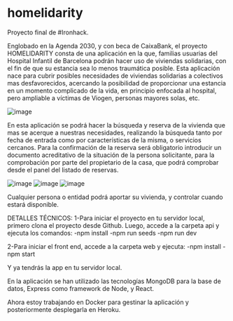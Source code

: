 # homelidarity

Proyecto final de #Ironhack.

Englobado en la Agenda 2030, y con beca de CaixaBank, el proyecto HOMELIDARITY consta de una aplicación en la que, familias usuarias del Hospital Infantil de Barcelona podrán hacer uso de viviendas solidarias, con el fin de que su estancia sea lo menos traumática posible. Esta aplicación nace para cubrir posibles necesidades de viviendas solidarias a colectivos mas desfavorecidos, acercando la posibilidad de proporcionar una estancia en un momento complicado de la vida, en principio enfocada al hospital, pero ampliable a víctimas de Viogen, personas mayores solas, etc.

![image](https://user-images.githubusercontent.com/69985189/122672624-dad72b00-d1cc-11eb-8138-530e16c0eb38.png)

En esta aplicación se podrá hacer la búsqueda y reserva de la vivienda que mas se acerque a nuestras necesidades, realizando la búsqueda tanto por fecha de entrada como por características de la misma, o servicios cercanos. Para la confirmación de la reserva será obligatorio introducir un documento acreditativo de la situación de la persona solicitante, para la comprobación por parte del propietario de la casa, que podrá comprobar desde el panel del listado de reservas.

![image](https://user-images.githubusercontent.com/69985189/122672857-f0992000-d1cd-11eb-979d-d281ec7c470a.png)
![image](https://user-images.githubusercontent.com/69985189/122672872-06a6e080-d1ce-11eb-9466-f8051a1ec041.png)
![image](https://user-images.githubusercontent.com/69985189/122672906-35bd5200-d1ce-11eb-8d0f-4bfa0a5ab667.png)

Cualquier persona o entidad podrá aportar su vivienda, y controlar cuando estará disponible.

DETALLES TÉCNICOS:
1-Para iniciar el proyecto en tu servidor local, primero clona el proyecto desde Github. Luego, accede a la carpeta api y ejecuta los comandos:
    -npm install
    -npm run seeds
    -npm run dev
    
2-Para iniciar el front end, accede a la carpeta web y ejecuta:
    -npm install
    -npm start
    
Y ya tendrás la app en tu servidor local.
   
En la aplicación se han utilizado las tecnologías MongoDB para la base de datos, Express como framework de Node, y React.

<i class="fa fa-pencil" aria-hidden="true"></i> Ahora estoy trabajando en Docker para gestinar la aplicación y posteriormente desplegarla en Heroku.
